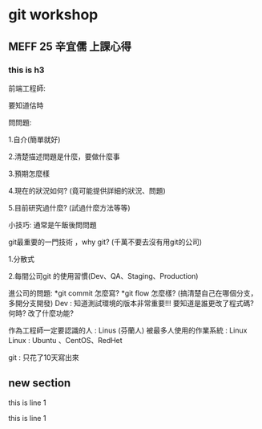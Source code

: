 # git workshop
<!-- h1 -->
## MEFF 25 辛宜儒 上課心得
<!-- h2 -->
### this is h3

前端工程師:

要知道估時 

問問題:

1.自介(簡單就好)

2.清楚描述問題是什麼，要做什麼事

3.預期怎麼樣

4.現在的狀況如何? (竟可能提供詳細的狀況、問題)

5.目前研究過什麼? (試過什麼方法等等)

小技巧:
通常是午飯後問問題

git最重要的一門技術 ，why git? (千萬不要去沒有用git的公司)

1.分散式

2.每間公司git 的使用習慣(Dev、QA、Staging、Production)

進公司的問題:
*git commit 怎麼寫?
*git flow 怎麼樣? (搞清楚自己在哪個分支，多開分支開發)
Dev : 知道測試環境的版本非常重要!!!
要知道是誰更改了程式碼? 何時? 改了什麼功能?

作為工程師一定要認識的人 : Linus (芬蘭人)
被最多人使用的作業系統 : Linux
Linux : Ubuntu 、CentOS、RedHet

git : 只花了10天寫出來



## new section

this is line 1
<!-- 空白一行才會換行 -->
this is line 1